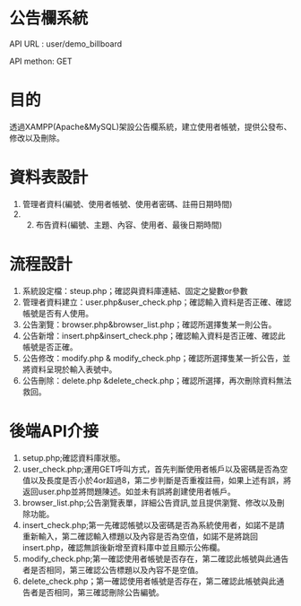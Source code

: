 # 公告欄系統
  API URL : user/demo_billboard
  
  API methon: GET
# 目的
  透過XAMPP(Apache&MySQL)架設公告欄系統，建立使用者帳號，提供公發布、修改以及刪除。
# 資料表設計
  1.	管理者資料(編號、使用者帳號、使用者密碼、註冊日期時間)
  2.	2.	布告資料(編號、主題、內容、使用者、最後日期時間)
# 流程設計
  1.	系統設定檔：steup.php；確認與資料庫連結、固定之變數or參數
  2.	管理者資料建立：user.php&user_check.php；確認輸入資料是否正確、確認帳號是否有人使用。
  3.	公告瀏覽：browser.php&browser_list.php；確認所選擇隻某一則公告。
  4.	公告新增：insert.php&insert_check.php；確認輸入資料是否正確、確認此帳號是否正確。
  5.	公告修改：modify.php & modify_check.php；確認所選擇隻某一折公告，並將資料呈現於輸入表號中。
  6.	公告刪除：delete.php &delete_check.php；確認所選擇，再次刪除資料無法救回。
 # 後端API介接
 1.	setup.php;確認資料庫狀態。
  2.	user_check.php;運用GET呼叫方式，首先判斷使用者帳戶以及密碼是否為空值以及長度是否小於4or超過8，第二步判斷是否重複註冊，如果上述有誤，將返回user.php並將問題陳述。如並未有誤將創建使用者帳戶。
  3.	browser_list.php;公告瀏覽表單，詳細公告資訊,並且提供瀏覽、修改以及刪除功能。
  4.	insert_check.php;第一先確認帳號以及密碼是否為系統使用者，如諾不是請重新輸入，第二確認輸入標題以及內容是否為空值，如諾不是將跳回insert.php，確認無誤後新增至資料庫中並且顯示公佈欄。
  5.	modify_check.php;第一確認使用者帳號是否存在，第二確認此帳號與此通告者是否相同，第三確認公告標題以及內容不是空值。
  6.	delete_check.php；第一確認使用者帳號是否存在，第二確認此帳號與此通告者是否相同，第三確認刪除公告編號。

